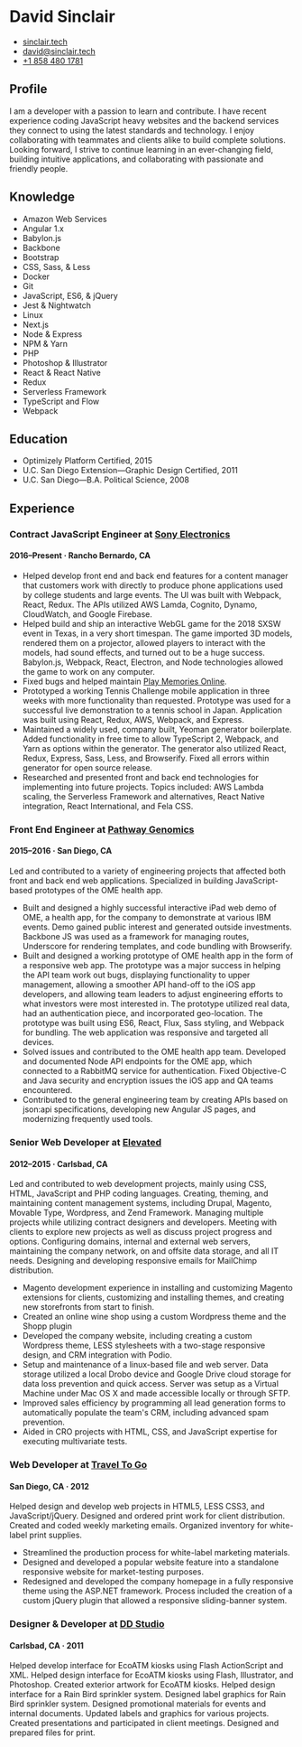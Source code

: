 # David Sinclair
- [sinclair.tech](https://sinclair.tech)
- [david@sinclair.tech](mailto:david@sinclair.tech)
- [+1 858 480 1781](tel:+18584801781)

## Profile
I am a developer with a passion to learn and contribute. I have recent experience coding JavaScript heavy websites and the backend services they connect to using the latest standards and technology. I enjoy collaborating with teammates and clients alike to build complete solutions. Looking forward, I strive to continue learning in an ever-changing field, building intuitive applications, and collaborating with passionate and friendly people.

## Knowledge
- Amazon Web Services
- Angular 1.x
- Babylon.js
- Backbone
- Bootstrap
- CSS, Sass, & Less
- Docker
- Git
- JavaScript, ES6, & jQuery
- Jest & Nightwatch
- Linux
- Next.js
- Node & Express
- NPM & Yarn
- PHP
- Photoshop & Illustrator
- React & React Native
- Redux
- Serverless Framework
- TypeScript and Flow
- Webpack

## Education
- Optimizely Platform Certified, 2015
- U.C. San Diego Extension—Graphic Design Certified, 2011
- U.C. San Diego—B.A. Political Science, 2008

## Experience

### Contract JavaScript Engineer at [Sony Electronics](http://www.sony.com/en_us/SCA)
#### 2016–Present · Rancho Bernardo, CA
- Helped develop front end and back end features for a content manager that customers work with directly to produce phone applications used by college students and large events. The UI was built with Webpack, React, Redux. The APIs utilized AWS Lamda, Cognito, Dynamo, CloudWatch, and Google Firebase.
- Helped build and ship an interactive WebGL game for the 2018 SXSW event in Texas, in a very short timespan. The game imported 3D models, rendered them on a projector, allowed players to interact with the models, had sound effects, and turned out to be a huge success. Babylon.js, Webpack, React, Electron, and Node technologies allowed the game to work on any computer.
- Fixed bugs and helped maintain [Play Memories Online](https://playmemoriesonline.com).
- Prototyped a working Tennis Challenge mobile application in three weeks with more functionality than requested. Prototype was used for a successful live demonstration to a tennis school in Japan. Application was built using React, Redux, AWS, Webpack, and Express.
- Maintained a widely used, company built, Yeoman generator boilerplate. Added functionality in free time to allow TypeScript 2, Webpack, and Yarn as options within the generator. The generator also utilized React, Redux, Express, Sass, Less, and Browserify. Fixed all errors within generator for open source release.
- Researched and presented front and back end technologies for implementing into future projects. Topics included: AWS Lambda scaling, the Serverless Framework and alternatives, React Native integration, React International, and Fela CSS.

### Front End Engineer at [Pathway Genomics](http://pathway.com)
#### 2015–2016 · San Diego, CA
Led and contributed to a variety of engineering projects that affected both front and back end web applications. Specialized in building JavaScript-based prototypes of the OME health app.
- Built and designed a highly successful interactive iPad web demo of OME, a health app, for the company to demonstrate at various IBM events. Demo gained public interest and generated outside investments. Backbone JS was used as a framework for managing routes, Underscore for rendering templates, and code bundling with Browserify.
- Built and designed a working prototype of OME health app in the form of a responsive web app. The prototype was a major success in helping the API team work out bugs, displaying functionality to upper management, allowing a smoother API hand-off to the iOS app developers, and allowing team leaders to adjust engineering efforts to what investors were most interested in. The prototype utilized real data, had an authentication piece, and incorporated geo-location. The prototype was built using ES6, React, Flux, Sass styling, and Webpack for bundling. The web application was responsive and targeted all devices.
- Solved issues and contributed to the OME health app team. Developed and documented Node API endpoints for the OME app, which connected to a RabbitMQ service for authentication. Fixed Objective-C and Java security and encryption issues the iOS app and QA teams encountered.
- Contributed to the general engineering team by creating APIs based on json:api specifications, developing new Angular JS pages, and modernizing frequently used tools.

### Senior Web Developer at [Elevated](http://elevated.com)
#### 2012–2015 · Carlsbad, CA
Led and contributed to web development projects, mainly using CSS, HTML, JavaScript and PHP coding languages. Creating, theming, and maintaining content management systems, including Drupal, Magento, Movable Type, Wordpress, and Zend Framework. Managing multiple projects while utilizing contract designers and developers. Meeting with clients to explore new projects as well as discuss project progress and options. Configuring domains, internal and external web servers, maintaining the company network, on and offsite data storage, and all IT needs. Designing and developing responsive emails for MailChimp distribution.
- Magento development experience in installing and customizing Magento extensions for clients, customizing and installing themes, and creating new storefronts from start to finish.
- Created an online wine shop using a custom Wordpress theme and the Shopp plugin
- Developed the company website, including creating a custom Wordpress theme, LESS stylesheets with a two-stage responsive design, and CRM integration with Podio.
- Setup and maintenance of a linux-based file and web server. Data storage utilized a local Drobo device and Google Drive cloud storage for data loss prevention and quick access. Server was setup as a Virtual Machine under Mac OS X and made accessible locally or through SFTP.
- Improved sales efficiency by programming all lead generation forms to automatically populate the team's CRM, including advanced spam prevention.
- Aided in CRO projects with HTML, CSS, and JavaScript expertise for executing multivariate tests.

### Web Developer at [Travel To Go](http://traveltogo.com)
#### San Diego, CA · 2012
Helped design and develop web projects in HTML5, LESS CSS3, and JavaScript/jQuery. Designed and ordered print work for client distribution. Created and coded weekly marketing emails. Organized inventory for white-label print supplies.
- Streamlined the production process for white-label marketing materials.
- Designed and developed a popular website feature into a standalone responsive website for market-testing purposes.
- Redesigned and developed the company homepage in a fully responsive theme using the ASP.NET framework. Process included the creation of a custom jQuery plugin that allowed a responsive sliding-banner system.

### Designer & Developer at [DD Studio](http://ddstudio.com)
#### Carlsbad, CA · 2011
Helped develop interface for EcoATM kiosks using Flash ActionScript and XML. Helped design interface for EcoATM kiosks using Flash, Illustrator, and Photoshop. Created exterior artwork for EcoATM kiosks. Helped design interface for a Rain Bird sprinkler system. Designed label graphics for Rain Bird sprinkler system. Designed promotional materials for events and internal documents. Updated labels and graphics for various projects. Created presentations and participated in client meetings. Designed and prepared files for print.
